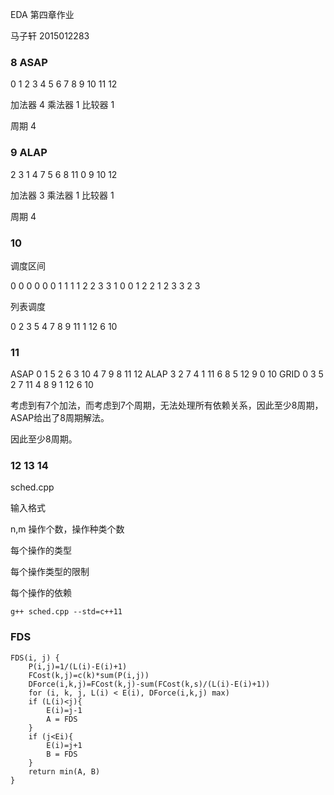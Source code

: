 EDA 第四章作业

马子轩 2015012283

### 8 ASAP

0 1 2 3 4 5
6 7 8 9
10 11
12

加法器 4 乘法器 1 比较器 1

周期 4

### 9 ALAP

2 3
1 4 7
5 6 8 11
0 9 10 12

加法器 3 乘法器 1 比较器 1

周期 4

### 10

调度区间

0 0 0 0 0 0 1 1 1 1 2 2 3
3 1 0 0 1 2 2 1 2 3 3 2 3

列表调度

0 2 3 5
4 7
8 9 11
1 12
6
10

### 11

ASAP
0 1 5
2 6
3 10
4
7 9
8
11
12
ALAP
3
2
7
4
1
11
6 8
5 12
9
0 10
GRID
0 3 5
2
7
11
4
8 9
1 12
6
10

考虑到有7个加法，而考虑到7个周期，无法处理所有依赖关系，因此至少8周期，ASAP给出了8周期解法。

因此至少8周期。

### 12 13 14

sched.cpp

输入格式

n,m 操作个数，操作种类个数

每个操作的类型

每个操作类型的限制

每个操作的依赖

```shell
g++ sched.cpp --std=c++11
```

### FDS

```
FDS(i, j) {
	P(i,j)=1/(L(i)-E(i)+1)
	FCost(k,j)=c(k)*sum(P(i,j))
	DForce(i,k,j)=FCost(k,j)-sum(FCost(k,s)/(L(i)-E(i)+1))
	for (i, k, j, L(i) < E(i), DForce(i,k,j) max)
	if (L(i)<j){
		E(i)=j-1
		A = FDS
	}
	if (j<Ei){
		E(i)=j+1
		B = FDS
	}
	return min(A, B)
}
```

